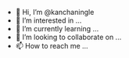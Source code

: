 - 👋 Hi, I’m @kanchaningle
- 👀 I’m interested in ...
- 🌱 I’m currently learning ...
- 💞️ I’m looking to collaborate on ...
- 📫 How to reach me ...

<!---
kanchaningle/kanchaningle is a ✨ special ✨ repository because its `README.md` (this file) appears on your GitHub profile.
You can click the Preview link to take a look at your changes.
--->

